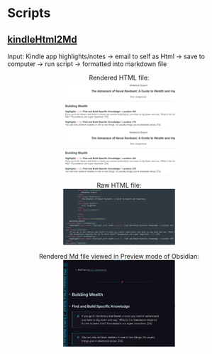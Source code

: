 # Scripts

## [kindleHtml2Md](kindleHtml2Md.py)
Input: Kindle app highlights/notes → email to self as Html → save to computer → run script → formatted into markdown file

<div align=center>
Rendered HTML file:<br/>  
<img src="/media/highlight-html1.png" width="50%"/>
<img src="/media/highlight-html1.png" style="width: 50%; height: auto;">
  
Raw HTML file:<br/>
<img src="/media/highlight-html2.png" style="width: 50%; height: auto;">
  
Rendered Md file viewed in Preview mode of Obsidian:<br/>
<img src="/media/highlight-md.png" style="width: 50%; height: auto;">
</div>
